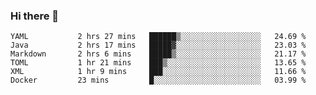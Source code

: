 ### Hi there 👋

<!--
**urzz/urzz** is a ✨ _special_ ✨ repository because its `README.md` (this file) appears on your GitHub profile.

Here are some ideas to get you started:

- 🔭 I’m currently working on ...
- 🌱 I’m currently learning ...
- 👯 I’m looking to collaborate on ...
- 🤔 I’m looking for help with ...
- 💬 Ask me about ...
- 📫 How to reach me: ...
- 😄 Pronouns: ...
- ⚡ Fun fact: ...
-->

<!--START_SECTION:waka-->

```text
YAML           2 hrs 27 mins   ██████▒░░░░░░░░░░░░░░░░░░   24.69 %
Java           2 hrs 17 mins   █████▓░░░░░░░░░░░░░░░░░░░   23.03 %
Markdown       2 hrs 6 mins    █████▒░░░░░░░░░░░░░░░░░░░   21.17 %
TOML           1 hr 21 mins    ███▒░░░░░░░░░░░░░░░░░░░░░   13.65 %
XML            1 hr 9 mins     ███░░░░░░░░░░░░░░░░░░░░░░   11.66 %
Docker         23 mins         █░░░░░░░░░░░░░░░░░░░░░░░░   03.99 %
```

<!--END_SECTION:waka-->
